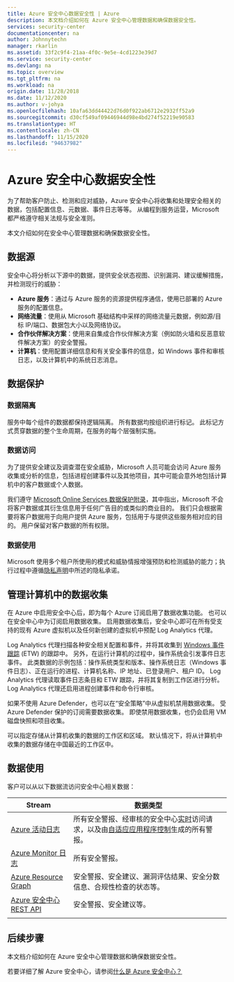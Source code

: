 ```yaml
---
title: Azure 安全中心数据安全性 | Azure
description: 本文档介绍如何在 Azure 安全中心管理数据和确保数据安全性。
services: security-center
documentationcenter: na
author: Johnnytechn
manager: rkarlin
ms.assetid: 33f2c9f4-21aa-4f0c-9e5e-4cd1223e39d7
ms.service: security-center
ms.devlang: na
ms.topic: overview
ms.tgt_pltfrm: na
ms.workload: na
origin.date: 11/28/2018
ms.date: 11/12/2020
ms.author: v-johya
ms.openlocfilehash: 10afa63dd44422d76d0f922ab6712e2932ff52a9
ms.sourcegitcommit: d30cf549af09446944d98e4bd274f52219e90583
ms.translationtype: HT
ms.contentlocale: zh-CN
ms.lasthandoff: 11/15/2020
ms.locfileid: "94637982"
---
```

# <a name="azure-security-center-data-security"></a>Azure 安全中心数据安全性

为了帮助客户防止、检测和应对威胁，Azure 安全中心将收集和处理安全相关的数据，包括配置信息、元数据、事件日志等等。 从编程到服务运营，Microsoft 都严格遵守相关法规与安全准则。

本文介绍如何在安全中心管理数据和确保数据安全性。

## <a name="data-sources"></a>数据源
安全中心将分析以下源中的数据，提供安全状态视图、识别漏洞、建议缓解措施，并检测现行的威胁：

- **Azure 服务**：通过与 Azure 服务的资源提供程序通信，使用已部署的 Azure 服务的配置信息。
- **网络流量**：使用从 Microsoft 基础结构中采样的网络流量元数据，例如源/目标 IP/端口、数据包大小以及网络协议。
- **合作伙伴解决方案**：使用来自集成合作伙伴解决方案（例如防火墙和反恶意软件解决方案）的安全警报。
- **计算机**：使用配置详细信息和有关安全事件的信息，如 Windows 事件和审核日志，以及计算机中的系统日志消息。


## <a name="data-protection"></a>数据保护

### <a name="data-segregation"></a>数据隔离
服务中每个组件的数据都保持逻辑隔离。 所有数据均按组织进行标记。 此标记方式贯穿数据的整个生命周期，在服务的每个层强制实施。

### <a name="data-access"></a>数据访问
为了提供安全建议及调查潜在安全威胁，Microsoft 人员可能会访问 Azure 服务收集或分析的信息，包括进程创建事件以及其他项目，其中可能会意外地包括计算机中的客户数据或个人数据。 

我们遵守 [Microsoft Online Services 数据保护附录](https://www.microsoftvolumelicensing.com/Downloader.aspx?DocumentId=17880)，其中指出，Microsoft 不会将客户数据或其衍生信息用于任何广告目的或类似的商业目的。 我们只会根据需要将客户数据用于向用户提供 Azure 服务，包括用于与提供这些服务相对应的目的。 用户保留对客户数据的所有权限。

### <a name="data-use"></a>数据使用
Microsoft 使用多个租户所使用的模式和威胁情报增强预防和检测威胁的能力；执行过程中遵循[隐私声明](https://privacy.microsoft.com/privacystatement)中所述的隐私承诺。

## <a name="manage-data-collection-from-machines"></a>管理计算机中的数据收集
在 Azure 中启用安全中心后，即为每个 Azure 订阅启用了数据收集功能。 也可以在安全中心中为订阅启用数据收集。 启用数据收集后，安全中心即可在所有受支持的现有 Azure 虚拟机以及任何新创建的虚拟机中预配 Log Analytics 代理。

Log Analytics 代理扫描各种安全相关配置和事件，并将其收集到 [Windows 事件跟踪](https://docs.microsoft.com/windows/win32/etw/event-tracing-portal) (ETW) 的跟踪中。 另外，在运行计算机的过程中，操作系统会引发事件日志事件。 此类数据的示例包括：操作系统类型和版本、操作系统日志（Windows 事件日志）、正在运行的进程、计算机名称、IP 地址、已登录用户、租户 ID。 Log Analytics 代理读取事件日志条目和 ETW 跟踪，并将其复制到工作区进行分析。 Log Analytics 代理还启用进程创建事件和命令行审核。

如果不使用 Azure Defender，也可以在“安全策略”中从虚拟机禁用数据收集。 受 Azure Defender 保护的订阅需要数据收集。 即使禁用数据收集，也仍会启用 VM 磁盘快照和项目收集。

<!--Customized in MC.-->
可以指定存储从计算机收集的数据的工作区和区域。 默认情况下，将从计算机中收集的数据存储在中国最近的工作区中。


## <a name="data-consumption"></a>数据使用

客户可以从以下数据流访问安全中心相关数据：


| Stream                                                                                | 数据类型                                                                                                                                                                                                          |
|---------------------------------------------------------------------------------------|---------------------------------------------------------------------------------------------------------------------------------------------------------------------------------------------------------------------|
| [Azure 活动日志](../azure-monitor/platform/activity-log.md)                       | 所有安全警报、经审核的安全中心[实时](security-center-just-in-time.md)访问请求，以及由[自适应应用程序控制](security-center-adaptive-application.md)生成的所有警报。|
| [Azure Monitor 日志](../azure-monitor/platform/data-platform.md)                      | 所有安全警报。                                                                                                                                                                                                |
| [Azure Resource Graph](../governance/resource-graph/overview.md)                      | 安全警报、安全建议、漏洞评估结果、安全分数信息、合规性检查的状态等。                                                                       |
| [Azure 安全中心 REST API](https://docs.microsoft.com/rest/api/securitycenter/) | 安全警报、安全建议等。                                                                                                                                                                |
|                                                                                       |                                                                                                                                                                                                                     |

## <a name="next-steps"></a>后续步骤

本文档介绍如何在 Azure 安全中心管理数据和确保数据安全性。 

若要详细了解 Azure 安全中心，请参阅[什么是 Azure 安全中心？](security-center-introduction.md)

